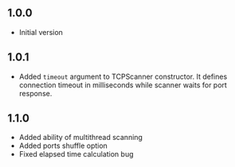 ## 1.0.0

- Initial version

## 1.0.1

- Added `timeout` argument to TCPScanner constructor. It defines connection timeout in milliseconds while scanner waits for port response.  

## 1.1.0
- Added ability of multithread scanning
- Added ports shuffle option
- Fixed elapsed time calculation bug